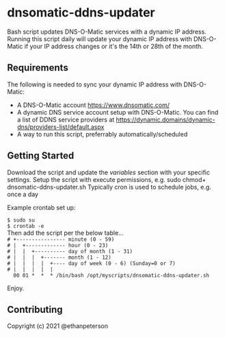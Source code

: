 # dnsomatic-ddns-updater
Bash script updates DNS-O-Matic services with a dynamic IP address. Running
this script daily will update your dynamic IP address with DNS-O-Matic if your
IP address changes or it's the 14th or 28th of the month. 

## Requirements
The following is needed to sync your dynamic IP address with DNS-O-Matic:  
* A DNS-O-Matic account <https://www.dnsomatic.com/>
* A dynamic DNS service account setup with DNS-O-Matic. You can find a list of DDNS service providers at <https://dynamic.domains/dynamic-dns/providers-list/default.aspx>
* A way to run this script, preferrably automatically/scheduled

## Getting Started
Download the script and update the _variables_ section with your specific
settings. Setup the script with execute permissions, e.g. sudo chmod+ dnsomatic-ddns-updater<span>.sh 
Typically cron is used to schedule jobs, e.g. once a day

Example crontab set up:  

`$ sudo su `  
`$ crontab -e`  
Then add the script per the below table...  
`# +---------------- minute (0 - 59)`  
`# |  +------------- hour (0 - 23)`  
`# |  |  +---------- day of month (1 - 31)`  
`# |  |  |  +------- month (1 - 12)`  
`# |  |  |  |  +---- day of week (0 - 6) (Sunday=0 or 7)`  
`# |  |  |  |  |`  
`  00 01 *  *  * /bin/bash /opt/myscripts/dnsomatic-ddns-updater.sh `  

Enjoy.

## Contributing

Copyright (c) 2021 @ethanpeterson
